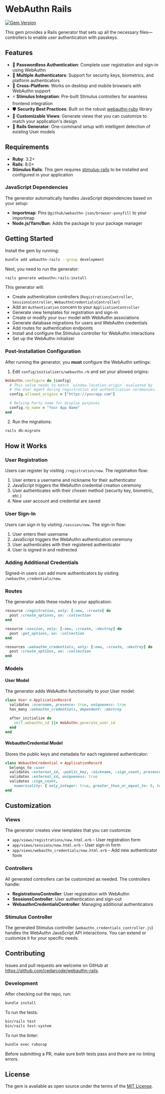 # WebAuthn Rails

[![Gem Version](https://badge.fury.io/rb/webauthn-rails.svg)](https://badge.fury.io/rb/webauthn-rails)

This gem provides a Rails generator that sets up all the necessary files—controllers to enable user authentication with passkeys.

## Features

- 🔐 **Passwordless Authentication**: Complete user registration and sign-in using WebAuthn
- 🔑 **Multiple Authenticators**: Support for security keys, biometrics, and platform authenticators
- 📱 **Cross-Platform**: Works on desktop and mobile browsers with WebAuthn support
- ⚡ **Stimulus Integration**: Pre-built Stimulus controllers for seamless frontend integration
- 🛡️ **Security Best Practices**: Built on the robust [webauthn-ruby](https://github.com/cedarcode/webauthn-ruby) library
- 🎨 **Customizable Views**: Generate views that you can customize to match your application's design
- 🔧 **Rails Generator**: One-command setup with intelligent detection of existing User models

## Requirements

- **Ruby**: 3.2+
- **Rails**: 8.0+
- **Stimulus Rails**: This gem requires [stimulus-rails](https://github.com/hotwired/stimulus-rails) to be installed and configured in your application

### JavaScript Dependencies

The generator automatically handles JavaScript dependencies based on your setup:

- **Importmap**: Pins `@github/webauthn-json/browser-ponyfill` to your importmap
- **Node.js/Yarn/Bun**: Adds the package to your package manager

## Getting Started

Install the gem by running:

```bash
bundle add webauthn-rails --group development
```

Next, you need to run the generator:

```bash
rails generate webauthn:rails:install
```

This generator will:

- Create authentication controllers (`RegistrationsController`, `SessionsController`, `WebauthnCredentialsController`)
- Add an `Authentication` concern to your `ApplicationController`
- Generate view templates for registration and sign-in
- Create or modify your `User` model with WebAuthn associations
- Generate database migrations for users and WebAuthn credentials
- Add routes for authentication endpoints
- Install and configure the Stimulus controller for WebAuthn interactions
- Set up the WebAuthn initializer

### Post-Installation Configuration

After running the generator, you **must** configure the WebAuthn settings:

1. Edit `config/initializers/webauthn.rb` and set your allowed origins:

```ruby
WebAuthn.configure do |config|
  # This value needs to match `window.location.origin` evaluated by
  # the User Agent during registration and authentication ceremonies.
  config.allowed_origins = ["https://yourapp.com"]

  # Relying Party name for display purposes
  config.rp_name = "Your App Name"
end
```

2. Run the migrations:

```bash
rails db:migrate
```

## How it Works

### User Registration

Users can register by visiting `/registration/new`. The registration flow:

1. User enters a username and nickname for their authenticator
2. JavaScript triggers the WebAuthn credential creation ceremony
3. User authenticates with their chosen method (security key, biometric, etc.)
4. New user account and credential are saved

### User Sign-In

Users can sign in by visiting `/session/new`. The sign-in flow:

1. User enters their username
2. JavaScript triggers the WebAuthn authentication ceremony
3. User authenticates with their registered authenticator
4. User is signed in and redirected

### Adding Additional Credentials

Signed-in users can add more authenticators by visiting `/webauthn_credentials/new`.

### Routes

The generator adds these routes to your application:

```ruby
resource :registration, only: [:new, :create] do
  post :create_options, on: :collection
end

resource :session, only: [:new, :create, :destroy] do
  post :get_options, on: :collection
end

resources :webauthn_credentials, only: [:new, :create, :destroy] do
  post :create_options, on: :collection
end
```

### Models

#### User Model

The generator adds WebAuthn functionality to your User model:

```ruby
class User < ApplicationRecord
  validates :username, presence: true, uniqueness: true
  has_many :webauthn_credentials, dependent: :destroy

  after_initialize do
    self.webauthn_id ||= WebAuthn.generate_user_id
  end
end
```

#### WebauthnCredential Model

Stores the public keys and metadata for each registered authenticator:

```ruby
class WebauthnCredential < ApplicationRecord
  belongs_to :user
  validates :external_id, :public_key, :nickname, :sign_count, presence: true
  validates :external_id, uniqueness: true
  validates :sign_count,
    numericality: { only_integer: true, greater_than_or_equal_to: 0, less_than_or_equal_to: 2**32 - 1 }
end
```

## Customization

### Views

The generator creates view templates that you can customize:

- `app/views/registrations/new.html.erb` - User registration form
- `app/views/sessions/new.html.erb` - User sign-in form
- `app/views/webauthn_credentials/new.html.erb` - Add new authenticator form

### Controllers

All generated controllers can be customized as needed. The controllers handle:

- **RegistrationsController**: User registration with WebAuthn
- **SessionsController**: User authentication and sign-out
- **WebauthnCredentialsController**: Managing additional authenticators

### Stimulus Controller

The generated Stimulus controller (`webauthn_credentials_controller.js`) handles the WebAuthn JavaScript API interactions. You can extend or customize it for your specific needs.

## Contributing

Issues and pull requests are welcome on GitHub at https://github.com/cedarcode/webauthn-rails.

### Development

After checking out the repo, run:

```bash
bundle install
```

To run the tests:

```bash
bin/rails test
bin/rails test:system
```

To run the linter:

```bash
bundle exec rubocop
```

Before submitting a PR, make sure both tests pass and there are no linting errors.

## License

The gem is available as open source under the terms of the [MIT License](MIT-LICENSE).
